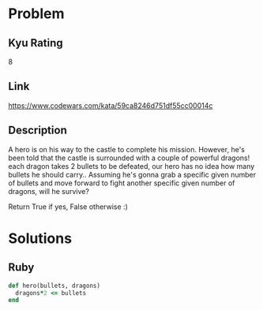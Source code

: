 # Problem

## Kyu Rating

8

## Link

https://www.codewars.com/kata/59ca8246d751df55cc00014c

## Description

A hero is on his way to the castle to complete his mission. However, he's been told that the castle is surrounded with a couple of powerful dragons! each dragon takes 2 bullets to be defeated, our hero has no idea how many bullets he should carry.. Assuming he's gonna grab a specific given number of bullets and move forward to fight another specific given number of dragons, will he survive?

Return True if yes, False otherwise :)

# Solutions

## Ruby
```ruby
def hero(bullets, dragons)
  dragons*2 <= bullets
end
```
